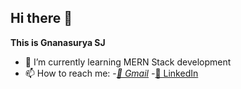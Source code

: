 ## Hi there 👋


**This is Gnanasurya SJ** 


- 🌱 I’m currently learning MERN Stack development
- 📫 How to reach me: 
-*[📧 Gmail](surya9901@gmail.com)
-*[💬 LinkedIn](https://www.linkedin.com/in/gnanasurya-sj-93021628)


